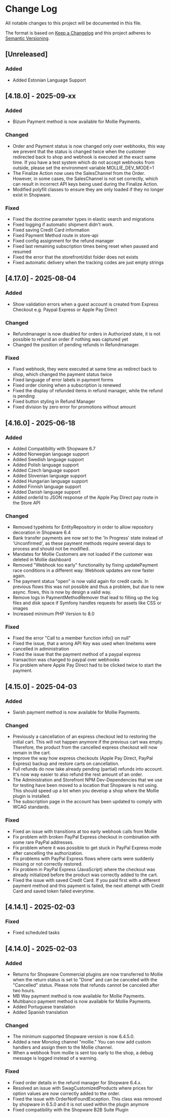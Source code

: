 # Change Log
All notable changes to this project will be documented in this file.

The format is based on [Keep a Changelog](http://keepachangelog.com/)
and this project adheres to [Semantic Versioning](http://semver.org/).

## [Unreleased]
### Added
- Added Estonian Language Support

## [4.18.0] - 2025-09-xx
### Added
- Bizum Payment method is now available for Mollie Payments.

### Changed
- Order and Payment status is now changed only over webhooks, this way we prevent that the status is changed twice when the customer redirected back to shop and webhook is executed at the exact same time. If you have a test system which do not accept webhooks from outside, please set the environment variable MOLLIE_DEV_MODE=1
- The Finalize Action now uses the SalesChannel from the Order. However, in some cases, the SalesChannel is not set correctly, which can result in incorrect API keys being used during the Finalize Action.
- Modified polyfill classes to ensure they are only loaded if they no longer exist in Shopware.

### Fixed
- Fixed the doctrine parameter types in elastic search and migrations
- Fixed logging if automatic shipment didn't work. 
- Fixed saving Credit Card information
- Fixed Payment Method route in store-api
- Fixed config assignment for the refund manager
- Fixed last remaining subscription times being reset when paused and resumed 
- Fixed the error that the storefront/dist folder does not exists
- Fixed automatic delivery when the tracking codes are just empty strings

## [4.17.0] - 2025-08-04
### Added
- Show validation errors when a guest account is created from Express Checkout e.g. Paypal Express or Apple Pay Direct

### Changed
- Refundmanager is now disabled for orders in Authorized state, it is not possible to refund an order if nothing was captured yet
- Changed the position of pending refunds in Refundmanager.

### Fixed
- Fixed webhook, they were executed at same time as redirect back to shop, which changed the payment status twice
- Fixed language of error labels in payment forms
- Fixed order cloning when a subscription is renewed
- Fixed the display of refunded items in refund manager, while the refund is pending
- Fixed button styling in Refund Manager
- Fixed division by zero error for promotions without amount

## [4.16.0] - 2025-06-18

### Added
- Added Compatibility with Shopware 6.7
- Added Norwegian language support
- Added Swedish language support
- Added Polish language support
- Added Czech language support
- Added Slovenian language support
- Added Hungarian language support
- Added Finnish language support
- Added Danish language support
- Added orderId to JSON response of the Apple Pay Direct pay route in the Store API 

### Changed
- Removed typehints for EntityRepository in order to allow repository decoration in Shopware 6.4
- Bank transfer payments are now set to the 'In Progress' state instead of 'Unconfirmed', as these payment methods require several days to process and should not be modified.
- Mandates for Mollie Customers are not loaded if the customer was deleted in Mollie dashboard
- Removed "Webhook too early" functionality by fixing updatePayment race conditions in a different way. Webhook updates are now faster again.
- The payment status "open" is now valid again for credit cards. In previous flows this was not possible and thus a problem, but due to new async. flows, this is now by design a valid way.
- Remove logs in PaymentMethodRemover that lead to filling up the log files and disk space if Symfony handles requests for assets like CSS or images
- Increased minimum PHP Version to 8.0

### Fixed
- Fixed the error "Call to a member function info() on null"
- Fixed the issue, that a wrong API Key was used when lineitems were cancelled in administration
- Fixed the issue that the payment method of a paypal express transaction was changed to paypal over webhooks
- Fix problem where Apple Pay Direct had to be clicked twice to start the payment.

## [4.15.0] - 2025-04-03

### Added
- Swish payment method is now available for Mollie Payments.

### Changed
- Previously a cancellation of an express checkout led to restoring the initial cart. This will not happen anymore if the previous cart was empty. Therefore, the product from the cancelled express checkout will now remain in the cart.
- Improve the way how express checkouts (Apple Pay Direct, PayPal Express) backup and restore carts on cancellation.
- Full refunds do now take already pending (partial) refunds into account. It's now way easier to also refund the rest amount of an order.
- The Administration and Storefront NPM Dev-Dependencies that we use for testing have been moved to a location that Shopware is not using. This should speed up a lot when you develop a shop where the Mollie plugin is installed. 
- The subscription page in the account has been updated to comply with WCAG standards.

### Fixed
- Fixed an issue with transitions at too early webhook calls from Mollie
- Fix problem with broken PayPal Express checkout in combination with some rare PayPal addresses.
- Fix problem where it was possible to get stuck in PayPal Express mode after cancelling the authorization.
- Fix problems with PayPal Express flows where carts were suddenly missing or not correctly restored.
- Fix problem in PayPal Express (JavaScript) where the checkout was already initialized before the product was correctly added to the cart.
- Fixed the issue with saved Credit Card. If you paid first with a different payment method and this payment is failed, the next attempt with Credit Card and saved token failed everytime.

## [4.14.1] - 2025-02-03

### Fixed
- Fixed scheduled tasks

## [4.14.0] - 2025-02-03
### Added
- Returns for Shopware Commercial plugins are now transferred to Mollie when the return status is set to "Done" and can be canceled with the "Cancelled" status. Please note that refunds cannot be canceled after two hours.
- MB Way payment method is now available for Mollie Payments.
- Multibanco payment method is now available for Mollie Payments.
- Added Portuguese translation
- Added Spanish translation

### Changed

- The minimum supported Shopware version is now 6.4.5.0.
- Added a new Monolog channel "mollie." You can now add custom handlers and assign them to the Mollie channel.
- When a webhook from mollie is sent too early to the shop, a debug message is logged instead of a warning.

### Fixed

- Fixed order details in the refund manager for Shopware 6.4.x.
- Resolved an issue with SwagCustomizedProducts where prices for option values are now correctly added to the order.
- Fixed the issue with OrderNotFoundException. This class was removed by shopware in 6.5.0 and it is not used within the plugin anymore
- Fixed compatibility with the Shopware B2B Suite Plugin

